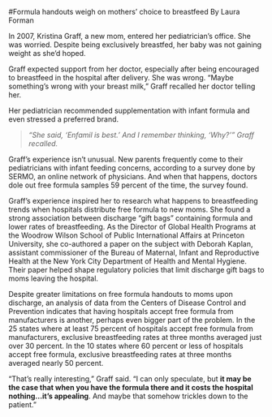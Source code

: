 

#Formula handouts weigh on mothers’ choice to breastfeed
By Laura Forman

In 2007, Kristina Graff, a new mom, entered her pediatrician’s office. She was worried. Despite being exclusively breastfed, her baby was not gaining weight as she’d hoped.

Graff expected support from her doctor, especially after being encouraged to breastfeed in the hospital after delivery. She was wrong.
“Maybe something’s wrong with your breast milk,” Graff recalled her doctor telling her.

Her pediatrician recommended supplementation with infant formula and even stressed a preferred brand.

>*“She said, ‘Enfamil is best.’ And I remember thinking, ‘Why?’” Graff recalled.*

Graff’s experience isn’t unusual. New parents frequently come to their pediatricians with infant feeding concerns, according to a survey done by SERMO, an online network of physicians. And when that happens, doctors dole out free formula samples 59 percent of the time, the survey found.

Graff’s experience inspired her to research what happens to breastfeeding trends when hospitals distribute free formula to new moms. She found a strong association between discharge “gift bags” containing formula and lower rates of breastfeeding. As the Director of Global Health Programs at the Woodrow Wilson School of Public International Affairs at Princeton University, she co-authored a paper on the subject with Deborah Kaplan, assistant commissioner of the Bureau of Maternal, Infant and Reproductive Health at the New York City Department of Health and Mental Hygiene. Their paper helped shape regulatory policies that limit discharge gift bags to moms leaving the hospital.

Despite greater limitations on free formula handouts to moms upon discharge, an analysis of data from the Centers of Disease Control and Prevention indicates that having hospitals accept free formula from manufacturers is another, perhaps even bigger part of the problem. In the 25 states where at least 75 percent of hospitals accept free formula from manufacturers, exclusive breastfeeding rates at three months averaged just over 30 percent. In the 10 states where 60 percent or less of hospitals accept free formula, exclusive breastfeeding rates at three months averaged nearly 50 percent. 

“That’s really interesting,” Graff said. “I can only speculate, but **it may be the case that when you have the formula there and it costs the hospital nothing…it’s appealing**. And maybe that somehow trickles down to the patient.”
